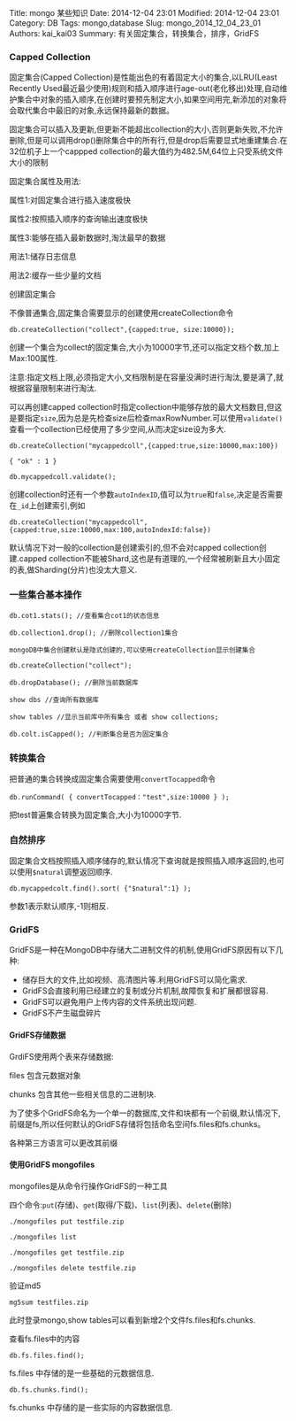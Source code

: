 ﻿Title: mongo 某些知识
Date: 2014-12-04 23:01
Modified: 2014-12-04 23:01
Category: DB
Tags: mongo,database
Slug: mongo_2014_12_04_23_01
Authors: kai_kai03
Summary: 有关固定集合，转换集合，排序，GridFS


### Capped Collection ###
固定集合(Capped Collection)是性能出色的有着固定大小的集合,以LRU(Least Recently Used最近最少使用)规则和插入顺序进行age-out(老化移出)处理,自动维护集合中对象的插入顺序,在创建时要预先制定大小,如果空间用完,新添加的对象将会取代集合中最旧的对象,永远保持最新的数据。

固定集合可以插入及更新,但更新不能超出collection的大小,否则更新失败,不允许删除,但是可以调用drop()删除集合中的所有行,但是drop后需要显式地重建集合.在32位机子上一个cappped collection的最大值约为482.5M,64位上只受系统文件大小的限制

固定集合属性及用法:

属性1:对固定集合进行插入速度极快

属性2:按照插入顺序的查询输出速度极快

属性3:能够在插入最新数据时,淘汰最早的数据

 

用法1:储存日志信息

用法2:缓存一些少量的文档

创建固定集合

不像普通集合,固定集合需要显示的创建使用createCollection命令

	db.createCollection("collect",{capped:true, size:10000});

创建一个集合为collect的固定集合,大小为10000字节,还可以指定文档个数,加上Max:100属性.

注意:指定文档上限,必须指定大小,文档限制是在容量没满时进行淘汰,要是满了,就根据容量限制来进行淘汰.


可以再创建capped collection时指定collection中能够存放的最大文档数目,但这是要指定`size`,因为总是先检查size后检查maxRowNumber.可以使用`validate()`查看一个collection已经使用了多少空间,从而决定size设为多大.

	db.createCollection("mycappedcoll",{capped:true,size:10000,max:100})

	{ "ok" : 1 }

	db.mycappedcoll.validate();

创建collection时还有一个参数`autoIndexID`,值可以为`true`和`false`,决定是否需要在`_id`上创建索引,例如

	db.createCollection("mycappedcoll",{capped:true,size:10000,max:100,autoIndexId:false})

默认情况下对一般的collection是创建索引的,但不会对capped collection创建.capped collection不能被Shard,这也是有道理的,一个经常被刷新且大小固定的表,做Sharding(分片)也没太大意义.


### 一些集合基本操作 ###

	db.cot1.stats(); //查看集合cot1的状态信息
	
	db.collection1.drop(); //删除collection1集合
	
	mongoDB中集合创建默认是隐式创建的,可以使用createCollection显示创建集合
	
	db.createCollection("collect");
	
	db.dropDatabase(); //删除当前数据库
	
	show dbs //查询所有数据库
	
	show tables //显示当前库中所有集合 或者 show collections;

	db.colt.isCapped(); //判断集合是否为固定集合
	


### 转换集合 ###
把普通的集合转换成固定集合需要使用`convertTocapped`命令

	db.runCommand( { convertTocapped："test",size:10000 } );

把test普遍集合转换为固定集合,大小为10000字节.

### 自然排序 ###

固定集合文档按照插入顺序储存的,默认情况下查询就是按照插入顺序返回的,也可以使用`$natural`调整返回顺序.

	db.mycappedcolt.find().sort( {"$natural":1} );

参数1表示默认顺序,-1则相反.


### GridFS ###

GridFS是一种在MongoDB中存储大二进制文件的机制,使用GridFS原因有以下几种:

- 储存巨大的文件,比如视频、高清图片等.利用GridFS可以简化需求.
- GridFS会直接利用已经建立的复制或分片机制,故障恢复和扩展都很容易.
- GridFS可以避免用户上传内容的文件系统出现问题.
- GridFS不产生磁盘碎片
 

#### GridFS存储数据 ####

GrdiFS使用两个表来存储数据:

files 包含元数据对象

chunks 包含其他一些相关信息的二进制块.

为了使多个GridFS命名为一个单一的数据库,文件和块都有一个前缀,默认情况下,前缀是fs,所以任何默认的GridFS存储将包括命名空间fs.files和fs.chunks。

各种第三方语言可以更改其前缀

 

#### 使用GridFS mongofiles ####

mongofiles是从命令行操作GridFS的一种工具

四个命令:`put`(存储)、`get`(取得/下载)、`list`(列表)、`delete`(删除)
	
	./mongofiles put testfile.zip
	
	./mongofiles list
	
	./mongofiles get testfile.zip
	
	./mongofiles delete testfile.zip

验证md5

	mg5sum testfiles.zip

此时登录mongo,show tables可以看到新增2个文件fs.files和fs.chunks.

查看fs.files中的内容

	db.fs.files.find();

fs.files 中存储的是一些基础的元数据信息.

	db.fs.chunks.find();

fs.chunks 中存储的是一些实际的内容数据信息.